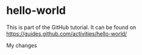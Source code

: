 # hello-world

This is part of the GitHub tutorial. 
It can be found on https://guides.github.com/activities/hello-world/

My changes
